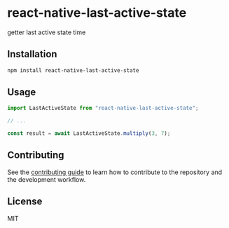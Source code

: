 # react-native-last-active-state

getter last active state time

## Installation

```sh
npm install react-native-last-active-state
```

## Usage

```js
import LastActiveState from "react-native-last-active-state";

// ...

const result = await LastActiveState.multiply(3, 7);
```

## Contributing

See the [contributing guide](CONTRIBUTING.md) to learn how to contribute to the repository and the development workflow.

## License

MIT
